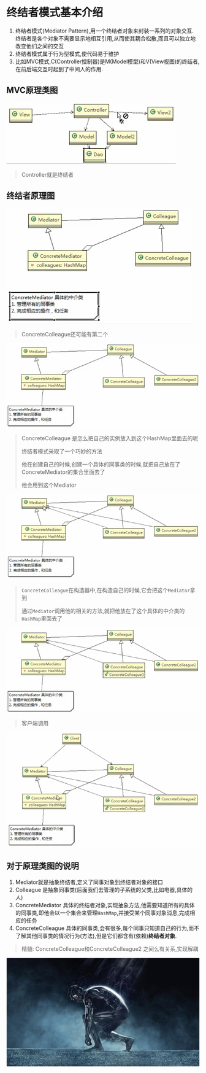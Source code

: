 # 终结者模式基本介绍

1. 终结者模式(Mediator Pattern),用一个终结者对象来封装一系列的对象交互.
    终结者是各个对象不需要显示地相互引用,从而使其耦合松散,而且可以独立地改变他们之间的交互
2. 终结者模式属于行为型模式,使代码易于维护
3. 比如MVC模式,C(Controller控制器)是M(Model模型)和V(View视图)的终结者,在前后端交互时起到了中间人的作用.
## MVC原理类图
 
![](./img/QQ截图20210209131817.png)

>Controller就是终结者
>

## 终结者原理图

![](./img/QQ截图20210209132303.png)

>ConcreteColleague还可能有第二个
>


![](./img/QQ截图20210209132343.png)


> ConcreteColleague 是怎么把自己的实例放入到这个HashMap里面去的呢
>
> 终结者模式采取了一个巧妙的方法
>
>他在创建自己的时候,创建一个具体的同事类的时候,就把自己放在了ConcreteMediator的集合里面去了
>
>他会用到这个Mediator
>
>

![](./img/QQ截图20210209132701.png)

>`ConcreteColleague`在构造器中,在构造自己的时候,它会把这个`Mediator`拿到
>
>通过`Mediator`调用他的相关的方法,就把他放在了这个具体的中介类的`HashMap`里面去了



 ![](./img/QQ截图20210209132918.png)
 
 >客户端调用
>
>
 
 ![](./img/QQ截图20210209133001.png)
 
 ## 对于原理类图的说明
 
 1. Mediator就是抽象终结者,定义了同事对象到终结者对象的接口
 2. Colleague 是抽象同事类(后面我们去管理的子系统的父类,比如电器,具体的人)
 3. ConcreteMediator 具体的终结者对象,实现抽象方法,他需要知道所有的具体的同事类,即他会以一个集合来管理`HashMap`,并接受某个同事对象消息,完成相应的任务
 4. ConcreteColleague 具体的同事类,会有很多,每个同事只知道自己的行为,而不了解其他同事类的情况行为(方法),但是它们都含有(依赖)**终结者对象**.
 
 
> 精髓: ConcreteColleague和ConcreteColleague2 之间么有关系,实现解耦
>
>
 
 
 
 
 
 
 
 
  ![](./img/QQ截图20210209111550.png)